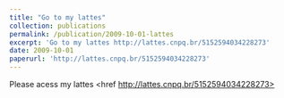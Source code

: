 ```yaml
---
title: "Go to my lattes"
collection: publications
permalink: /publication/2009-10-01-lattes
excerpt: 'Go to my lattes http://lattes.cnpq.br/5152594034228273'
date: 2009-10-01
paperurl: 'http://lattes.cnpq.br/5152594034228273'
---
```

Please acess my lattes <href http://lattes.cnpq.br/5152594034228273>